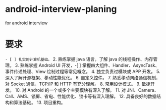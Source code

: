 # android-interview-planing
for android interview

要求
====
`- [ ] 扎实的计算机基础。` 
2. 熟练掌握 java 语言，了解 java 的线程操作、内存管理。
3. 熟练掌握 Android UI 开发，-[ ] 掌握四大组件、Handler、AsyncTask、事件传递处理、View 绘制过程等常见概念。
4. 独立负责过模块或 APP 开发。
5. 深入了解开源框架、移动性能优化。
6. 自定义控件。
7. 熟悉移动网络通信机制，对 Socket 通信，TCP/IP 和 HTTP 有充分理解。
8. 常用设计模式。
9. 敏捷开发。
10. 对 Android 的一个或多个主要模块有深入了解。
11. 对 JNI、Camera、Call、AMS、锁屏、省电、性能优化、锁卡等有深入理解。
12. 具备良好的数据结构和算法基础。
13. 项目重构。
